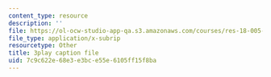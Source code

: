 ```yaml
---
content_type: resource
description: ''
file: https://ol-ocw-studio-app-qa.s3.amazonaws.com/courses/res-18-005-highlights-of-calculus-spring-2010/7c9c622e68e3e3bce55e6105ff15f8ba_T_I-CUOc_bk.srt
file_type: application/x-subrip
resourcetype: Other
title: 3play caption file
uid: 7c9c622e-68e3-e3bc-e55e-6105ff15f8ba
---
```

